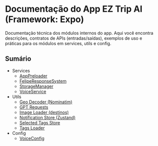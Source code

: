 # Documentação do App EZ Trip AI (Framework: Expo)

Documentação técnica dos módulos internos do app. Aqui você encontra descrições, contratos de APIs (entradas/saídas), exemplos de uso e práticas para os módulos em services, utils e config.

## Sumário

- Services
  - [AppPreloader](./services/app-preloader.md)
  - [FelipeResponseSystem](./services/felipe-response-system.md)
  - [StorageManager](./services/storage-manager.md)
  - [VoiceService](./services/voice-service.md)
- Utils
  - [Geo Decoder (Nominatim)](./utils/geo-decoder.md)
  - [GPT Requests](./utils/gpt-requests.md)
  - [Image Loader (destinos)](./utils/image-loader.md)
  - [Notification Store (Zustand)](./utils/notification-store.md)
  - [Selected Tags Store](./utils/selected-tags-store.md)
  - [Tags Loader](./utils/tags-loader.md)
- Config
  - [VoiceConfig](./config/voice-config.md)